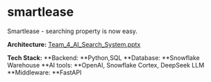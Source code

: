 # smartlease
Smartlease - searching property is now easy.

**Architecture:**
[Team_4_AI_Search_System.pptx](https://github.com/user-attachments/files/19921479/Team_4_AI_Search_System.pptx)



**Tech Stack:**
**Backend: **Python,SQL
**Database: **Snowflake Warehouse
**AI tools: **OpenAI, Snowflake Cortex, DeepSeek LLM
**Middleware: **FastAPI
